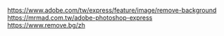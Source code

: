 
https://www.adobe.com/tw/express/feature/image/remove-background
https://mrmad.com.tw/adobe-photoshop-express
https://www.remove.bg/zh